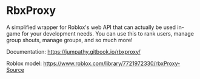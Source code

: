 # RbxProxy
A simplified wrapper for Roblox's web API that can actually be used in-game for your development needs. You can use this to rank users, manage group shouts, manage groups, and so much more!

Documentation: https://jumpathy.gitbook.io/rbxproxy/

Roblox model: https://www.roblox.com/library/7721972330/rbxProxy-Source

